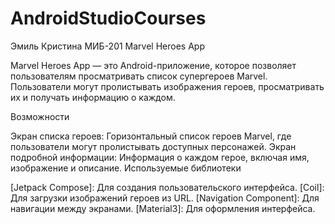 # AndroidStudioCourses
Эмиль Кристина МИБ-201 Marvel Heroes App

Marvel Heroes App — это Android-приложение, которое позволяет пользователям просматривать список супергероев Marvel. Пользователи могут пролистывать изображения героев, просматривать их и получать информацию о каждом.

Возможности

Экран списка героев: Горизонтальный список героев Marvel, где пользователи могут пролистывать доступных персонажей.
Экран подробной информации: Информация о каждом герое, включая имя, изображение и описание.
Используемые библиотеки

[Jetpack Compose]: Для создания пользовательского интерфейса.
[Coil]: Для загрузки изображений героев из URL.
[Navigation Component]: Для навигации между экранами.
[Material3]: Для оформления интерфейса.
